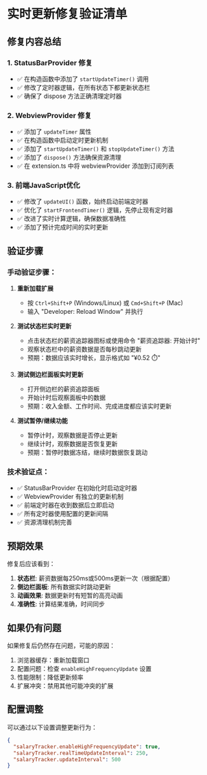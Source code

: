 # 实时更新修复验证清单

## 修复内容总结

### 1. StatusBarProvider 修复
- ✅ 在构造函数中添加了 `startUpdateTimer()` 调用
- ✅ 修改了定时器逻辑，在所有状态下都更新状态栏
- ✅ 确保了 dispose 方法正确清理定时器

### 2. WebviewProvider 修复  
- ✅ 添加了 `updateTimer` 属性
- ✅ 在构造函数中启动定时更新机制
- ✅ 添加了 `startUpdateTimer()` 和 `stopUpdateTimer()` 方法
- ✅ 添加了 `dispose()` 方法确保资源清理
- ✅ 在 extension.ts 中将 webviewProvider 添加到订阅列表

### 3. 前端JavaScript优化
- ✅ 修改了 `updateUI()` 函数，始终启动前端定时器
- ✅ 优化了 `startFrontendTimer()` 逻辑，先停止现有定时器
- ✅ 改进了实时计算逻辑，确保数据准确性
- ✅ 添加了预计完成时间的实时更新

## 验证步骤

### 手动验证步骤：
1. **重新加载扩展**
   - 按 `Ctrl+Shift+P` (Windows/Linux) 或 `Cmd+Shift+P` (Mac)
   - 输入 "Developer: Reload Window" 并执行

2. **测试状态栏实时更新**
   - 点击状态栏的薪资追踪器图标或使用命令 "薪资追踪器: 开始计时"
   - 观察状态栏中的薪资数据是否每秒跳动更新
   - 预期：数据应该实时增长，显示格式如 "¥0.52 ⏱️"

3. **测试侧边栏面板实时更新**
   - 打开侧边栏的薪资追踪面板
   - 开始计时后观察面板中的数据
   - 预期：收入金额、工作时间、完成进度都应该实时更新

4. **测试暂停/继续功能**
   - 暂停计时，观察数据是否停止更新
   - 继续计时，观察数据是否恢复更新
   - 预期：暂停时数据冻结，继续时数据恢复跳动

### 技术验证点：
- ✅ StatusBarProvider 在初始化时启动定时器
- ✅ WebviewProvider 有独立的更新机制
- ✅ 前端定时器在收到数据后立即启动
- ✅ 所有定时器使用配置的更新间隔
- ✅ 资源清理机制完善

## 预期效果

修复后应该看到：
1. **状态栏**: 薪资数据每250ms或500ms更新一次（根据配置）
2. **侧边栏面板**: 所有数据实时跳动更新
3. **动画效果**: 数据更新时有短暂的高亮动画
4. **准确性**: 计算结果准确，时间同步

## 如果仍有问题

如果修复后仍然存在问题，可能的原因：
1. 浏览器缓存：重新加载窗口
2. 配置问题：检查 `enableHighFrequencyUpdate` 设置
3. 性能限制：降低更新频率
4. 扩展冲突：禁用其他可能冲突的扩展

## 配置调整

可以通过以下设置调整更新行为：
```json
{
  "salaryTracker.enableHighFrequencyUpdate": true,
  "salaryTracker.realTimeUpdateInterval": 250,
  "salaryTracker.updateInterval": 500
}
```
